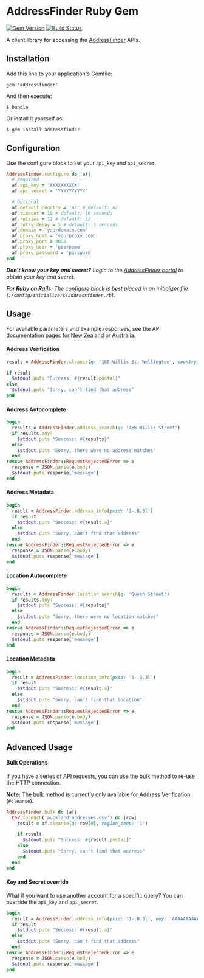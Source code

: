 # AddressFinder Ruby Gem

[![Gem Version](https://badge.fury.io/rb/addressfinder.svg)](http://badge.fury.io/rb/addressfinder)
[![Build  Status](https://travis-ci.org/AbleTech/addressfinder-ruby.svg)](https://travis-ci.org/AbleTech/addressfinder-ruby)

A client library for accessing the [AddressFinder](https://addressfinder.nz/?utm_source=github&utm_medium=readme&utm_campaign=addressfinder_rubygem&utm_term=AddressFinder) APIs.

## Installation

Add this line to your application's Gemfile:

    gem 'addressfinder'

And then execute:

    $ bundle

Or install it yourself as:

    $ gem install addressfinder

## Configuration

Use the configure block to set your `api_key` and `api_secret`.

```ruby
AddressFinder.configure do |af|
  # Required
  af.api_key = 'XXXXXXXXXX'
  af.api_secret = 'YYYYYYYYYY'

  # Optional
  af.default_country = 'nz' # default: nz
  af.timeout = 10 # default: 10 seconds
  af.retries = 12 # default: 12
  af.retry_delay = 5 # default: 5 seconds
  af.domain = 'yourdomain.com'
  af.proxy_host = 'yourproxy.com'
  af.proxy_port = 8080
  af.proxy_user = 'username'
  af.proxy_password = 'password'
end
```

**_Don't know your key and secret?_**
*Login to the [AddressFinder portal](https://portal.addressfinder.io/?utm_source=github&utm_medium=readme&utm_campaign=addressfinder_rubygem&utm_term=AddressFinder%20Portal) to obtain your key and secret.*

**_For Ruby on Rails:_**
*The configure block is best placed in an initializer file (`./config/initializers/addressfinder.rb`).*

## Usage

For available parameters and example responses, see the API documentation pages for [New Zealand](https://addressfinder.nz/docs?utm_source=github&utm_medium=readme&utm_campaign=addressfinder_rubygem&utm_term=New%20Zealand) or [Australia](https://addressfinder.com.au/docs?utm_source=github&utm_medium=readme&utm_campaign=addressfinder_rubygem&utm_term=Australia).


#### Address Verification

```ruby
result = AddressFinder.cleanse(q: '186 Willis St, Wellington', country: 'nz')

if result
  $stdout.puts "Success: #{result.postal}"
else
  $stdout.puts "Sorry, can't find that address"
end
```

#### Address Autocomplete

```ruby
begin
  results = AddressFinder.address_search(q: '186 Willis Street')
  if results.any?
    $stdout.puts "Success: #{results}"
  else
    $stdout.puts "Sorry, there were no address matches"
  end
rescue AddressFinder::RequestRejectedError => e
  response = JSON.parse(e.body)
  $stdout.puts response['message']
end
```

#### Address Metadata

```ruby
begin
  result = AddressFinder.address_info(pxid: '1-.B.3l')
  if result
    $stdout.puts "Success: #{result.a}"
  else
    $stdout.puts "Sorry, can't find that address"
  end
rescue AddressFinder::RequestRejectedError => e
  response = JSON.parse(e.body)
  $stdout.puts response['message']
end
```

#### Location Autocomplete

```ruby
begin
  results = AddressFinder.location_search(q: 'Queen Street')
  if results.any?
    $stdout.puts "Success: #{results}"
  else
    $stdout.puts "Sorry, there were no location matches"
  end
rescue AddressFinder::RequestRejectedError => e
  response = JSON.parse(e.body)
  $stdout.puts response['message']
end
```

#### Location Metadata

```ruby
begin
  result = AddressFinder.location_info(pxid: '1-.B.3l')
  if result
    $stdout.puts "Success: #{result.a}"
  else
    $stdout.puts "Sorry, can't find that location"
  end
rescue AddressFinder::RequestRejectedError => e
  response = JSON.parse(e.body)
  $stdout.puts response['message']
end
```

## Advanced Usage

#### Bulk Operations

If you have a series of API requests, you can use the
bulk method to re-use the HTTP connection.

**Note:** The bulk method is currently only available for Address Verification (`#cleanse`).

```ruby
AddressFinder.bulk do |af|
  CSV.foreach('auckland_addresses.csv') do |row|
    result = af.cleanse(q: row[0], region_code: '1')

    if result
      $stdout.puts "Success: #{result.postal}"
    else
      $stdout.puts "Sorry, can't find that address"
    end
  end
end
```


#### Key and Secret override

What if you want to use another account for a specific query? You can override the `api_key` and `api_secret`.

```ruby
begin
  result = AddressFinder.address_info(pxid: '1-.B.3l', key: 'AAAAAAAAAAAAA', secret: 'BBBBBBBBBBBBB')
  if result
    $stdout.puts "Success: #{result.a}"
  else
    $stdout.puts "Sorry, can't find that address"
  end
rescue AddressFinder::RequestRejectedError => e
  response = JSON.parse(e.body)
  $stdout.puts response['message']
end
```

